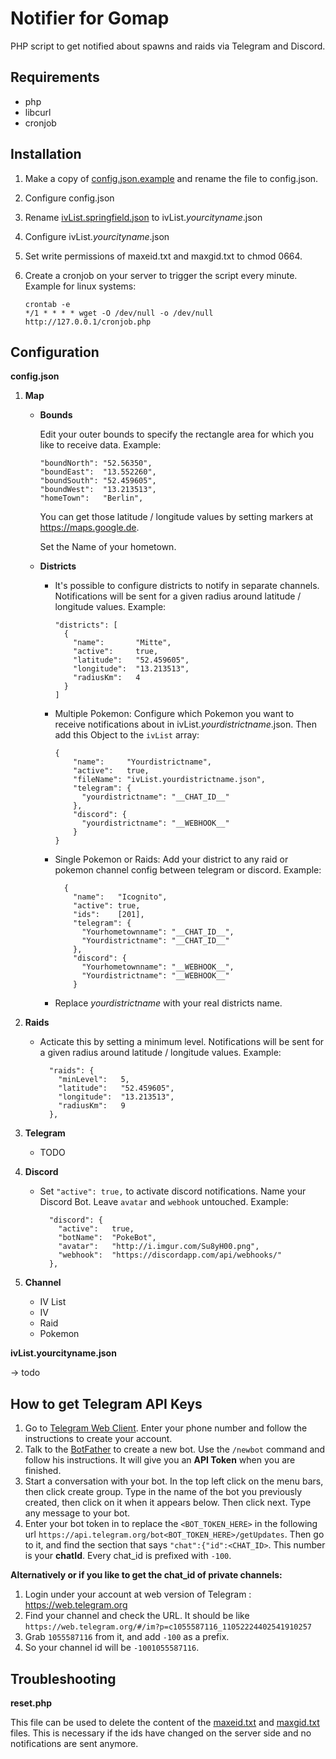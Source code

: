 Notifier for Gomap
===========

PHP script to get notified about spawns and raids via Telegram and Discord.

Requirements
------------
* php
* libcurl
* cronjob

Installation
------------

1. Make a copy of <a href="https://github.com/d4NY0H/gomap-notifier/blob/master/config.json.example">config.json.example</a> and rename the file to config.json.
2. Configure config.json
3. Rename <a href="https://github.com/d4NY0H/gomap-notifier/blob/master/ivList.springfield.json">ivList.springfield.json</a> to ivList.*yourcityname*.json
4. Configure ivList.*yourcityname*.json
5. Set write permissions of maxeid.txt and maxgid.txt to chmod 0664.
6. Create a cronjob on your server to trigger the script every minute. Example for linux systems:

	```
    crontab -e
    */1 * * * * wget -O /dev/null -o /dev/null http://127.0.0.1/cronjob.php
	```

Configuration
------------

**config.json**

1. **Map**
	* **Bounds**
	
		Edit your outer bounds to specify the rectangle area for which you like to receive data.
		Example:

		```
	    "boundNorth": "52.56350",
	    "boundEast":  "13.552260",
	    "boundSouth": "52.459605",
	    "boundWest":  "13.213513",
	    "homeTown":   "Berlin",
		```

		You can get those latitude / longitude values by setting markers at <a href="https://maps.google.de">https://maps.google.de</a>.

		Set the Name of your hometown.

    * **Districts**
      	
		- It's possible to configure districts to notify in separate channels.
		  Notifications will be sent for a given radius around latitude / longitude values. 
 		  Example:
		
			```
			"districts": [
		      {
		        "name":       "Mitte",
		        "active":     true,
		        "latitude":   "52.459605",
		        "longitude":  "13.213513",
		        "radiusKm":   4
		      }
		    ]
			```
		
		- Multiple Pokemon: Configure which Pokemon you want to receive notifications about in ivList.*yourdistrictname*.json. Then add this Object to the `ivList` array:
			
			```
			{
		        "name":     "Yourdistrictname",
		        "active":   true,
		        "fileName": "ivList.yourdistrictname.json",
		        "telegram": {
		          "yourdistrictname": "__CHAT_ID__"
		        },
		        "discord": {
		          "yourdistrictname": "__WEBHOOK__"
		        }
	      	}
			```

		- Single Pokemon or Raids: Add your district to any raid or pokemon channel config between telegram or discord. 
		Example:
		
			```
		      {
		        "name":   "Icognito",
		        "active": true,
		        "ids":    [201],
		        "telegram": {
				  "Yourhometownname": "__CHAT_ID__",
		          "Yourdistrictname": "__CHAT_ID__"
		        },
		        "discord": {
				  "Yourhometownname": "__WEBHOOK__",
		          "Yourdistrictname": "__WEBHOOK__"
		        }
			```

		- Replace *yourdistrictname* with your real districts name.

2. **Raids**

	- Acticate this by setting a minimum level. Notifications will be sent for a given radius around latitude / longitude values. Example:
	
		```
		  "raids": {
		    "minLevel":   5,
	        "latitude":   "52.459605",
	        "longitude":  "13.213513",
		    "radiusKm":   9
		  },
		```

3. **Telegram**
	
	- TODO

4. **Discord**
	
	- Set `"active": true,` to activate discord notifications. Name your Discord Bot. Leave `avatar` and `webhook` untouched. Example:

		```
		  "discord": {
		    "active":   true,
		    "botName":  "PokeBot",
		    "avatar":   "http://i.imgur.com/Su8yH00.png",
		    "webhook":  "https://discordapp.com/api/webhooks/"
		  },
		```

5. **Channel**
	* IV List
	* IV
	* Raid
	* Pokemon

**ivList.yourcityname.json**

-> todo

How to get Telegram API Keys
------------
1. Go to <a href="https://telegram.org/dl/webogram">Telegram Web Client</a>. Enter your phone number and follow the instructions to create your account.
2. Talk to the <a href="https://telegram.me/botfather">BotFather</a> to create a new bot. Use the `/newbot` command and follow his instructions. It will give you an **API Token** when you are finished.
3. Start a conversation with your bot. In the top left click on the menu bars, then click create group. Type in the name of the bot you previously created, then click on it when it appears below. Then click next. Type any message to your bot.
4. Enter your bot token in to replace the `<BOT_TOKEN_HERE>` in the following url `https://api.telegram.org/bot<BOT_TOKEN_HERE>/getUpdates`. Then go to it, and find the section that says `"chat":{"id":<CHAT_ID>`. This number is your **chatId**. Every chat_id is prefixed with `-100`.

**Alternatively or if you like to get the chat_id of private channels:**

1. Login under your account at web version of Telegram : <a href="https://web.telegram.org">https://web.telegram.org</a>
2. Find your channel and check the URL. It should be like `https://web.telegram.org/#/im?p=c1055587116_11052224402541910257`
3. Grab `1055587116` from it, and add `-100` as a prefix.
4. So your channel id will be `-1001055587116`.

Troubleshooting
------------

**reset.php**

This file can be used to delete the content of the <a href="https://github.com/d4NY0H/gomap-notifier/blob/master/maxeid.txt">maxeid.txt</a> and <a href="https://github.com/d4NY0H/gomap-notifier/blob/master/maxgid.txt">maxgid.txt</a> files. This is necessary if the ids have changed on the server side and no notifications are sent anymore.